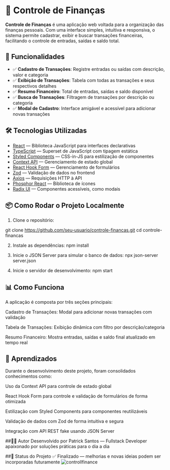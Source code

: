 # 💸 Controle de Finanças

**Controle de Finanças** é uma aplicação web voltada para a organização das finanças pessoais. Com uma interface simples, intuitiva e responsiva, o sistema permite cadastrar, exibir e buscar transações financeiras, facilitando o controle de entradas, saídas e saldo total.

## 🚀 Funcionalidades

- ✅ **Cadastro de Transações**: Registre entradas ou saídas com descrição, valor e categoria
- ✅ **Exibição de Transações**: Tabela com todas as transações e seus respectivos detalhes
- ✅ **Resumo Financeiro**: Total de entradas, saídas e saldo disponível
- ✅ **Busca de Transações**: Filtragem de transações por descrição ou categoria
- ✅ **Modal de Cadastro**: Interface amigável e acessível para adicionar novas transações

## 🛠️ Tecnologias Utilizadas

- [React](https://reactjs.org/) — Biblioteca JavaScript para interfaces declarativas
- [TypeScript](https://www.typescriptlang.org/) — Superset de JavaScript com tipagem estática
- [Styled Components](https://styled-components.com/) — CSS-in-JS para estilização de componentes
- [Context API](https://reactjs.org/docs/context.html) — Gerenciamento de estado global
- [React Hook Form](https://react-hook-form.com/) — Gerenciamento de formulários
- [Zod](https://zod.dev/) — Validação de dados no frontend
- [Axios](https://axios-http.com/) — Requisições HTTP à API
- [Phosphor React](https://phosphoricons.com/) — Biblioteca de ícones
- [Radix UI](https://www.radix-ui.com/) — Componentes acessíveis, como modais

## 📦 Como Rodar o Projeto Localmente

1. Clone o repositório:


git clone https://github.com/seu-usuario/controle-financas.git
cd controle-financas

2. Instale as dependências:
    npm install


3. Inicie o JSON Server para simular o banco de dados:
npx json-server server.json


4. Inicie o servidor de desenvolvimento:
npm start


## 📊 Como Funciona
A aplicação é composta por três seções principais:

Cadastro de Transações: Modal para adicionar novas transações com validação

Tabela de Transações: Exibição dinâmica com filtro por descrição/categoria

Resumo Financeiro: Mostra entradas, saídas e saldo final atualizado em tempo real

## 🌱 Aprendizados
Durante o desenvolvimento deste projeto, foram consolidados conhecimentos como:

Uso da Context API para controle de estado global

React Hook Form para controle e validação de formulários de forma otimizada

Estilização com Styled Components para componentes reutilizáveis

Validação de dados com Zod de forma intuitiva e segura

Integração com API REST fake usando JSON Server

##👨‍💻 Autor
Desenvolvido por Patrick Santos — Fullstack Developer apaixonado por soluções práticas para o dia a dia

##📌 Status do Projeto
✅ Finalizado — melhorias e novas ideias podem ser incorporadas futuramente
![controllfinance](https://github.com/user-attachments/assets/cbed3dc6-8e5c-494f-a7b1-064697a60261)

